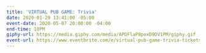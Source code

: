 ```yaml
---
title: 'VIRTUAL PUB GAME: Trivia'
date: 2020-01-29 13:41:00 -05:00
event-date: 2020-05-07 20:00:00 -04:00
end-time: 10PM
giphy-url: https://media.giphy.com/media/APDFlaP8poxD9DV1PM/giphy.gif
event-url: https://www.eventbrite.com/e/virtual-pub-game-trivia-tickets-104146545120
---
```


